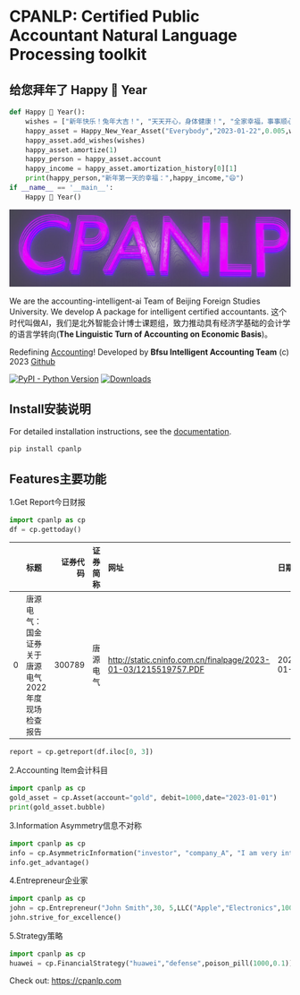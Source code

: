 # CPANLP: Certified Public Accountant Natural Language Processing toolkit

## 给您拜年了 Happy 🐰 Year
```python
def Happy 🐰 Year():
    wishes = ["新年快乐！兔年大吉！", "天天开心，身体健康！", "全家幸福，事事顺心！"]
    happy_asset = Happy_New_Year_Asset("Everybody","2023-01-22",0.005,wishes)
    happy_asset.add_wishes(wishes)
    happy_asset.amortize(1)
    happy_person = happy_asset.account
    happy_income = happy_asset.amortization_history[0][1]
    print(happy_person,"新年第一天的幸福：",happy_income,"😄") 
if __name__ == '__main__':
    Happy 🐰 Year()
```
[![](https://raw.githubusercontent.com/accounting-intelligent-ai/cpanlp/main/cpanlp.png)](https://cpanlp.com)


We are the accounting-intelligent-ai Team of Beijing Foreign Studies University. We develop A package for intelligent certified accountants.
这个时代叫做AI，我们是北外智能会计博士课题组，致力推动具有经济学基础的会计学的语言学转向(**The Linguistic Turn of Accounting on Economic Basis**)。


Redefining [Accounting](https://cpanlp.com/overview/redefine)!
Developed by **Bfsu Intelligent Accounting Team** (c) 2023
[Github](https://github.com/accounting-intelligent-ai/cpanlp)

[![PyPI - Python Version](https://img.shields.io/static/v1?label=pypi&message=v1.0.43&color=blue)](https://pypi.org/project/cpanlp/)
[![Downloads](https://static.pepy.tech/badge/cpanlp/week)](https://pepy.tech/project/cpanlp)

## Install安装说明
For detailed installation instructions, see the
[documentation](https://cpanlp.com/documentation).
```python
pip install cpanlp
```

## Features主要功能
1.Get Report今日财报
```python
import cpanlp as cp
df = cp.gettoday()
```
|    | 标题                                               |   证券代码 | 证券简称   | 网址                                                            | 日期       |   id |
|---:|:---------------------------------------------------|-----------:|:-----------|:----------------------------------------------------------------|:-----------|-----:|
|  0 | 唐源电气：国金证券关于唐源电气2022年度现场检查报告 |     300789 | 唐源电气   | http://static.cninfo.com.cn/finalpage/2023-01-03/1215519757.PDF | 2023-01-03 |    1 |

```python
report = cp.getreport(df.iloc[0, 3])
```

2.Accounting Item会计科目
```python
import cpanlp as cp
gold_asset = cp.Asset(account="gold", debit=1000,date="2023-01-01")
print(gold_asset.bubble)
```

3.Information Asymmetry信息不对称
```python
import cpanlp as cp
info = cp.AsymmetricInformation("investor", "company_A", "I am very interested in investing in your business", "I have a limited budget")
info.get_advantage()
```

4.Entrepreneur企业家
```python
import cpanlp as cp
john = cp.Entrepreneur("John Smith",30, 5,LLC("Apple","Electronics",1000000))
john.strive_for_excellence()
```

5.Strategy策略
```python
import cpanlp as cp
huawei = cp.FinancialStrategy("huawei","defense",poison_pill(1000,0.1))
```
Check out: https://cpanlp.com